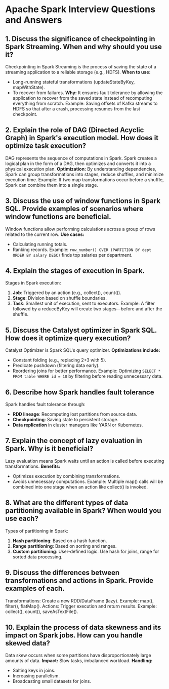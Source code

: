 # Apache Spark Interview Questions and Answers

## 1. Discuss the significance of checkpointing in Spark Streaming. When and why should you use it?

Checkpointing in Spark Streaming is the process of saving the state of a streaming application to a reliable storage (e.g., HDFS).
**When to use:**
- Long-running stateful transformations (updateStateByKey, mapWithState).
- To recover from failures.
**Why:** It ensures fault tolerance by allowing the application to recover from the saved state instead of recomputing everything from scratch.
Example: Saving offsets of Kafka streams to HDFS so that after a crash, processing resumes from the last checkpoint.

## 2. Explain the role of DAG (Directed Acyclic Graph) in Spark's execution model. How does it optimize task execution?

DAG represents the sequence of computations in Spark. Spark creates a logical plan in the form of a DAG, then optimizes and converts it into a physical execution plan.
**Optimization:** By understanding dependencies, Spark can group transformations into stages, reduce shuffles, and minimize execution time.
Example: If two map transformations occur before a shuffle, Spark can combine them into a single stage.

## 3. Discuss the use of window functions in Spark SQL. Provide examples of scenarios where window functions are beneficial.

Window functions allow performing calculations across a group of rows related to the current row.
**Use cases:**
- Calculating running totals.
- Ranking records.
Example: `row_number() OVER (PARTITION BY dept ORDER BY salary DESC)` finds top salaries per department.

## 4. Explain the stages of execution in Spark.

Stages in Spark execution:
1. **Job**: Triggered by an action (e.g., collect(), count()).
2. **Stage**: Division based on shuffle boundaries.
3. **Task**: Smallest unit of execution, sent to executors.
Example: A filter followed by a reduceByKey will create two stages—before and after the shuffle.

## 5. Discuss the Catalyst optimizer in Spark SQL. How does it optimize query execution?

Catalyst Optimizer is Spark SQL's query optimizer.
**Optimizations include:**
- Constant folding (e.g., replacing 2+3 with 5).
- Predicate pushdown (filtering data early).
- Reordering joins for better performance.
Example: Optimizing `SELECT * FROM table WHERE id = 10` by filtering before reading unnecessary data.

## 6. Describe how Spark handles fault tolerance

Spark handles fault tolerance through:
- **RDD lineage**: Recomputing lost partitions from source data.
- **Checkpointing**: Saving state to persistent storage.
- **Data replication** in cluster managers like YARN or Kubernetes.

## 7. Explain the concept of lazy evaluation in Spark. Why is it beneficial?

Lazy evaluation means Spark waits until an action is called before executing transformations.
**Benefits:**
- Optimizes execution by combining transformations.
- Avoids unnecessary computations.
Example: Multiple map() calls will be combined into one stage when an action like collect() is invoked.

## 8. What are the different types of data partitioning available in Spark? When would you use each?

Types of partitioning in Spark:
1. **Hash partitioning**: Based on a hash function.
2. **Range partitioning**: Based on sorting and ranges.
3. **Custom partitioning**: User-defined logic.
Use hash for joins, range for sorted data processing.

## 9. Discuss the differences between transformations and actions in Spark. Provide examples of each.

Transformations: Create a new RDD/DataFrame (lazy).
Example: map(), filter(), flatMap().
Actions: Trigger execution and return results.
Example: collect(), count(), saveAsTextFile().

## 10. Explain the process of data skewness and its impact on Spark jobs. How can you handle skewed data?

Data skew occurs when some partitions have disproportionately large amounts of data.
**Impact:** Slow tasks, imbalanced workload.
**Handling:**
- Salting keys in joins.
- Increasing parallelism.
- Broadcasting small datasets for joins.

